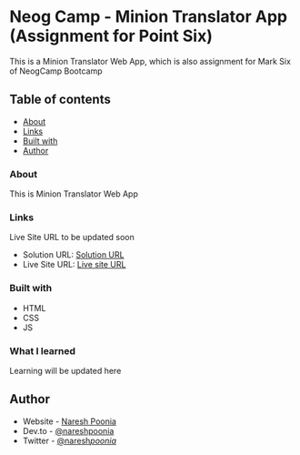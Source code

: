 # Neog Camp - Minion Translator App (Assignment for Point Six)

This is a Minion Translator Web App, which is also assignment for Mark Six of NeogCamp Bootcamp

## Table of contents

- [About](#about)
- [Links](#links)
- [Built with](#built-with)
- [Author](#author)

### About

This is Minion Translator Web App

### Links

Live Site URL to be updated soon

- Solution URL: [Solution URL](https://github.com/nareshpoonia/minions-translator-app)
- Live Site URL: [Live site URL](https://xyz.netlify.app/)

### Built with

- HTML
- CSS
- JS

### What I learned

Learning will be updated here

## Author

- Website - [Naresh Poonia](https://www.nareshpoonia.com)
- Dev.to - [@nareshpoonia](https://dev.to/naresh)
- Twitter - [@naresh*poonia*](https://twitter.com/naresh_poonia_)
